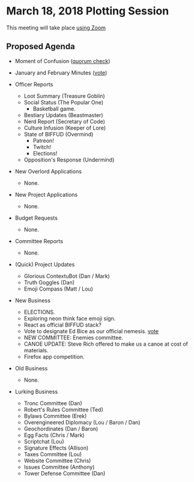 # March 18, 2018 Plotting Session

This meeting will take place [using Zoom](https://zoom.us/j/5075726827)

## Proposed Agenda

- Moment of Confusion ([quorum check](https://doodle.com/poll/uhxztutrimvtn4p7))

- January and February Minutes ([vote](https://doodle.com/poll/vq8t862877zh6hun))

- Officer Reports
    + Loot Summary (Treasure Goblin)
    + Social Status (The Popular One)
        * Basketball game.
    + Bestiary Updates (Beastmaster)
    + Nerd Report (Secretary of Code)
    + Culture Infusion (Keeper of Lore)
    + State of BIFFUD (Overmind)
        * Patreon!
        * Twitch!
        * Elections!
    + Opposition's Response (Undermind)

- New Overlord Applications
    + None.

- New Project Applications
    + None.

- Budget Requests
    + None.

- Committee Reports
    + None.

- (Quick) Project Updates
    + Glorious ContextuBot (Dan / Mark)
    + Truth Goggles (Dan)
    + Emoji Compass (Matt / Lou)

- New Business
    + ELECTIONS.
    + Exploring neon think face emoji sign.
    + React as official BIFFUD stack?
    + Vote to designate Ed Bice as our official nemesis. [vote](https://doodle.com/poll/5f87hwxkcpwvkyau)
    + NEW COMMITTEE: Enemies committee.
    + CANOE UPDATE: Steve Rich offered to make us a canoe at cost of materials.
    + Firefox app competition.

- Old Business
    + None.

- Lurking Business
    + Tronc Committee (Dan)
    + Robert's Rules Committee (Ted)
    + Bylaws Committee (Erek)
    + Overengineered Diplomacy (Lou / Baron / Dan)
    + Geochordinates (Dan / Baron)
    + Egg Facts (Chris / Mark)
    + Scriptchat (Lou)
    + Signature Effects (Allison)
    + Taxes Committee (Lou)
    + Website Committee (Chris)
    + Issues Committee (Anthony)
    + Tower Defense Committee (Dan)
